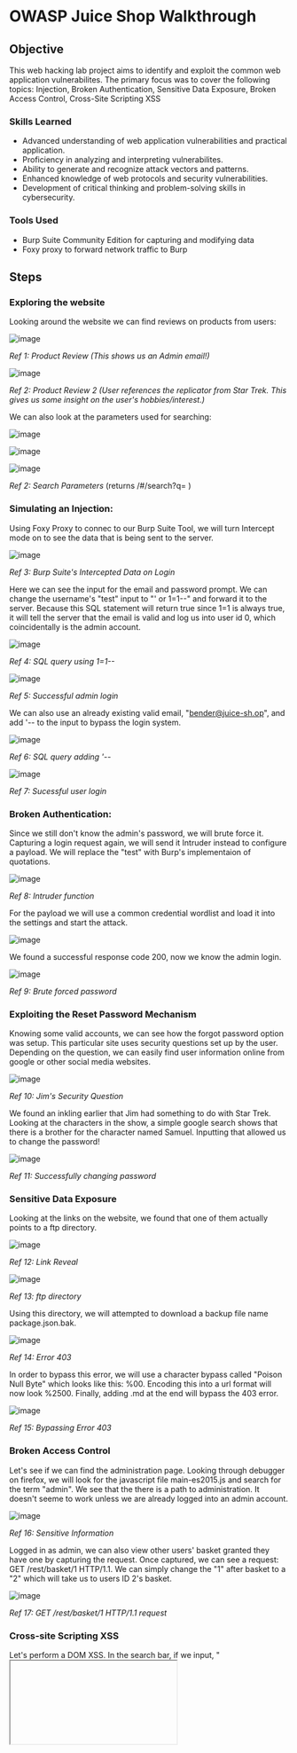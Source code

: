 # OWASP Juice Shop Walkthrough

## Objective
This web hacking lab project aims to identify and exploit the common web application vulnerabilites. The primary focus was to cover the following topics: 
Injection, Broken Authentication, Sensitive Data Exposure, Broken Access Control, Cross-Site Scripting XSS

### Skills Learned
- Advanced understanding of web application vulnerabilities and practical application.
- Proficiency in analyzing and interpreting vulnerabilites.
- Ability to generate and recognize attack vectors and patterns.
- Enhanced knowledge of web protocols and security vulnerabilities.
- Development of critical thinking and problem-solving skills in cybersecurity.

### Tools Used
- Burp Suite Community Edition for capturing and modifying data
- Foxy proxy to forward network traffic to Burp

## Steps
### Exploring the website

Looking around the website we can find reviews on products from users:

![image](https://github.com/user-attachments/assets/b8d0e790-f8f1-4f55-bb52-3a2a78482d38)

*Ref 1: Product Review (This shows us an Admin email!)*

![image](https://github.com/user-attachments/assets/c88de241-e430-4f13-a22a-27e0ca57fe19)

*Ref 2: Product Review 2 (User references the replicator from Star Trek. This gives us some insight on the user's hobbies/interest.)*



We can also look at the parameters used for searching:

![image](https://github.com/user-attachments/assets/bd44250c-d994-4361-9c6f-fb2fad8ec562)

![image](https://github.com/user-attachments/assets/f440e625-4cc2-489f-b623-be0fc58dc3c1)

![image](https://github.com/user-attachments/assets/c0e5f1ce-d7d2-440d-976f-672f6f99081c)

*Ref 2: Search Parameters* (returns /#/search?q= )


### Simulating an Injection:

Using Foxy Proxy to connec to our Burp Suite Tool, we will turn Intercept mode on to see the data that is being sent to the server.

![image](https://github.com/user-attachments/assets/5156f704-1854-4ae7-b7ea-3642ecc9f304)

*Ref 3: Burp Suite's Intercepted Data on Login*

Here we can see the input for the email and password prompt. We can change the username's "test" input to "' or 1=1--" and forward it to the server. Because this SQL statement will return true since 1=1 is always true, it will tell the server that the email is valid and log us into user id 0, which coincidentally is the admin account.

![image](https://github.com/user-attachments/assets/b5ac510b-05c6-4c22-b250-251b7bfdf17c)

*Ref 4: SQL query using 1=1--*

![image](https://github.com/user-attachments/assets/124bb0eb-7131-43a7-9e29-7708f89f69d7)

*Ref 5: Successful admin login*

We can also use an already existing valid email, "bender@juice-sh.op", and add '-- to the input to bypass the login system.  

![image](https://github.com/user-attachments/assets/a8040667-d596-4201-8509-3a1cc4e40ee0)

*Ref 6: SQL query adding '--*

![image](https://github.com/user-attachments/assets/0a06a613-cd33-4970-9b77-41bbac89097b)

*Ref 7: Sucessful user login*

### Broken Authentication:

Since we still don't know the admin's password, we will brute force it. Capturing a login request again, we will send it Intruder instead to configure a payload. We will replace the "test" with Burp's implementaion of quotations.

 ![image](https://github.com/user-attachments/assets/fe44694e-2ab0-4869-ae8a-649ec00d7ce5)
 
 *Ref 8: Intruder function*

 For the payload we will use a common credential wordlist and load it into the settings and start the attack.
 
![image](https://github.com/user-attachments/assets/d3f167fe-d67d-48f0-8b33-e63dfad9bf3d)

We found a successful response code 200, now we know the admin login.

![image](https://github.com/user-attachments/assets/3669ba7e-56fb-4fbf-b7cf-2566ba96ad0e)

*Ref 9: Brute forced password*

### Exploiting the Reset Password Mechanism

Knowing some valid accounts, we can see how the forgot password option was setup. This particular site uses security questions set up by the user. Depending on the question, we can easily find user information online from google or other social media websites.

![image](https://github.com/user-attachments/assets/4f0acdb7-688a-462b-b72b-72b0a0edcf13)

*Ref 10: Jim's Security Question*

We found an inkling earlier that Jim had something to do with Star Trek. Looking at the characters in the show, a simple google search shows that there is a brother for the character named Samuel. Inputting that allowed us to change the password!

![image](https://github.com/user-attachments/assets/44f9ef24-38f1-4ab3-a1f1-453fccb787f9)

*Ref 11: Successfully changing password*

### Sensitive Data Exposure

Looking at the links on the website, we found that one of them actually points to a ftp directory.

![image](https://github.com/user-attachments/assets/fa411ad1-f987-4253-ab2c-2e5c7023c930)

*Ref 12: Link Reveal*

![image](https://github.com/user-attachments/assets/948d05d7-cfd5-497b-b49e-4aebd30aac8b)

*Ref 13: ftp directory*

Using this directory, we will attempted to download a backup file name package.json.bak. 

![image](https://github.com/user-attachments/assets/b0bb849d-8f15-4b03-9eb1-9abaf6357ae0)

*Ref 14: Error 403*

In order to bypass this error, we will use a character bypass called "Poison Null Byte" which looks like this: %00. Encoding this into a url format will now look %2500. Finally, adding .md at the end will bypass the 403 error.

![image](https://github.com/user-attachments/assets/4a9cffbe-8e68-436a-8fb2-a6701b768665)

*Ref 15: Bypassing Error 403*

### Broken Access Control

Let's see if we can find the administration page. Looking through debugger on firefox, we will look for the javascript file main-es2015.js and search for the term "admin". We see that the there is a path to administration. It doesn't seeme to work unless we are already logged into an admin account.

![image](https://github.com/user-attachments/assets/661ef2e9-0166-487d-89da-ca0538d699f2)

*Ref 16: Sensitive Information*

Logged in as admin, we can also view other users' basket granted they have one by capturing the request. Once captured, we can see a request: GET /rest/basket/1 HTTP/1.1. We can simply change the "1" after basket to a "2" which will take us to users ID 2's basket.

![image](https://github.com/user-attachments/assets/3a80d837-0922-4f1f-8cff-135d71b67188)

*Ref 17: GET /rest/basket/1 HTTP/1.1 request*

### Cross-site Scripting XSS

Let's perform a DOM XSS. In the search bar, if we input, "<iframe src="javascript:alert(`xss`)">", will trigger the alert. Without correct input sanitation, we are able to perofrm a XSS attack against the search bar.

![image](https://github.com/user-attachments/assets/5f50b220-14f7-4919-9612-1caea4c2ccf1)

*Ref 18: DOM XSS*

Next we will perform a persistent XSS. This javascript will run when the server loads the page containing it. This will occur when the server does not sanitise the user data when it is uploaded to a page. Going through privacy and security we cna see the last login IP.

![image](https://github.com/user-attachments/assets/49805ad0-c283-43cc-aa4e-d901bc92f66d)

*Ref 19: Last login IP*

We will logout and use burp so that it logs a new IP. Make sure to capture the logout request then head to the headers tab to add a new header to forward the request to the swerver.

![image](https://github.com/user-attachments/assets/67d79e1a-a1c6-4a05-b0da-f13cca2d9490)

*Ref 20: Adding header*

Once we sign back into the admin account and navigate to the Last Login IP page, we will see the XSS alert.

![image](https://github.com/user-attachments/assets/bbb6bdf8-bea3-4782-a18d-c796f16eb076)

*Ref 21: Alert from persistant XSS*


Finally we will perform a reflected XSS. This is javascript that will run on the client side of the web application and can happen when the server doesn't sanitise search data. Navigating to the delivery page we can see that there is an id paired with the order.

![image](https://github.com/user-attachments/assets/18006872-9ae5-42ed-8400-6243eb9a65b2)

*Ref 22: id pair*

Putting the iframe XSS (<iframe src="javascript:alert(`xss`)">),  after the = will result in recieving an alert. The server will have a lookup table or database for each tracking ID and because the 'id' parameter was not sanitised before it was sent to the server, we were able to perfrom an XSS attack.

![image](https://github.com/user-attachments/assets/11b5f1a4-d6e6-4b92-a5d1-6f51a8045f98)

*Ref 23: Reflected XSS*
















